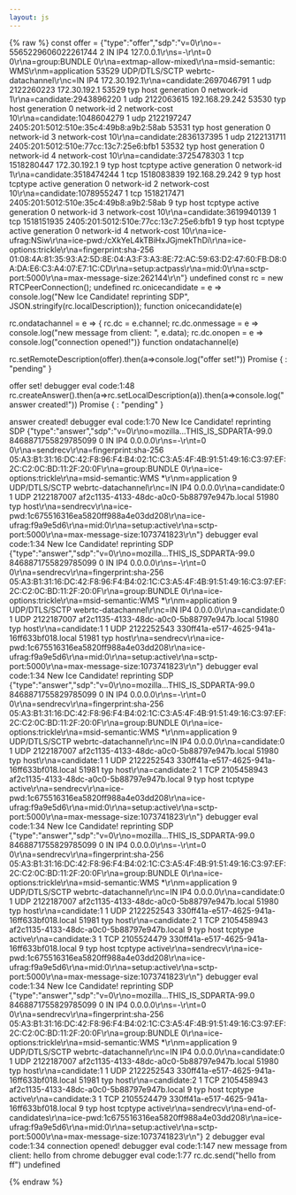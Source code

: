 ```yaml
---
layout: js
---
```


{% raw %} 
const offer = {"type":"offer","sdp":"v=0\r\no=- 5565229606022261744 2 IN IP4 127.0.0.1\r\ns=-\r\nt=0 0\r\na=group:BUNDLE 0\r\na=extmap-allow-mixed\r\na=msid-semantic: WMS\r\nm=application 53529 UDP/DTLS/SCTP webrtc-datachannel\r\nc=IN IP4 172.30.192.1\r\na=candidate:2697046791 1 udp 2122260223 172.30.192.1 53529 typ host generation 0 network-id 1\r\na=candidate:2943896220 1 udp 2122063615 192.168.29.242 53530 typ host generation 0 network-id 2 network-cost 10\r\na=candidate:1048604279 1 udp 2122197247 2405:201:5012:510e:35c4:49b8:a9b2:58ab 53531 typ host generation 0 network-id 3 network-cost 10\r\na=candidate:2836137395 1 udp 2122131711 2405:201:5012:510e:77cc:13c7:25e6:bfb1 53532 typ host generation 0 network-id 4 network-cost 10\r\na=candidate:3725478303 1 tcp 1518280447 172.30.192.1 9 typ host tcptype active generation 0 network-id 1\r\na=candidate:3518474244 1 tcp 1518083839 192.168.29.242 9 typ host tcptype active generation 0 network-id 2 network-cost 10\r\na=candidate:1078955247 1 tcp 1518217471 2405:201:5012:510e:35c4:49b8:a9b2:58ab 9 typ host tcptype active generation 0 network-id 3 network-cost 10\r\na=candidate:3619940139 1 tcp 1518151935 2405:201:5012:510e:77cc:13c7:25e6:bfb1 9 typ host tcptype active generation 0 network-id 4 network-cost 10\r\na=ice-ufrag:NSiw\r\na=ice-pwd:/cXkYeL4kTBiHxJGjmekThDi\r\na=ice-options:trickle\r\na=fingerprint:sha-256 01:08:4A:81:35:93:A2:5D:8E:04:A3:F3:A3:8E:72:AC:59:63:D2:47:60:FB:D8:0A:DA:E6:C3:A4:07:E7:1C:CD\r\na=setup:actpass\r\na=mid:0\r\na=sctp-port:5000\r\na=max-message-size:262144\r\n"}
undefined
const rc = new RTCPeerConnection();
undefined
rc.onicecandidate = e => console.log("New Ice Candidate! reprinting SDP", JSON.stringify(rc.localDescription));
function onicecandidate(e)

rc.ondatachannel = e => { rc.dc = e.channel; rc.dc.onmessage = e => console.log("new message from client: ", e.data); rc.dc.onopen = e => console.log("connection opened!")}
function ondatachannel(e)

rc.setRemoteDescription(offer).then(a=>console.log("offer set!"))
Promise { <state>: "pending" }

offer set! debugger eval code:1:48
rc.createAnswer().then(a=>rc.setLocalDescription(a)).then(a=>console.log("answer created!"))
Promise { <state>: "pending" }

answer created! debugger eval code:1:70
New Ice Candidate! reprinting SDP {"type":"answer","sdp":"v=0\r\no=mozilla...THIS_IS_SDPARTA-99.0 8468871755829785099 0 IN IP4 0.0.0.0\r\ns=-\r\nt=0 0\r\na=sendrecv\r\na=fingerprint:sha-256 05:A3:B1:31:16:DC:42:F8:96:F4:B4:02:1C:C3:A5:4F:4B:91:51:49:16:C3:97:EF:2C:C2:0C:BD:11:2F:20:0F\r\na=group:BUNDLE 0\r\na=ice-options:trickle\r\na=msid-semantic:WMS *\r\nm=application 9 UDP/DTLS/SCTP webrtc-datachannel\r\nc=IN IP4 0.0.0.0\r\na=candidate:0 1 UDP 2122187007 af2c1135-4133-48dc-a0c0-5b88797e947b.local 51980 typ host\r\na=sendrecv\r\na=ice-pwd:1c675516316ea5820ff988a4e03dd208\r\na=ice-ufrag:f9a9e5d6\r\na=mid:0\r\na=setup:active\r\na=sctp-port:5000\r\na=max-message-size:1073741823\r\n"} debugger eval code:1:34
New Ice Candidate! reprinting SDP {"type":"answer","sdp":"v=0\r\no=mozilla...THIS_IS_SDPARTA-99.0 8468871755829785099 0 IN IP4 0.0.0.0\r\ns=-\r\nt=0 0\r\na=sendrecv\r\na=fingerprint:sha-256 05:A3:B1:31:16:DC:42:F8:96:F4:B4:02:1C:C3:A5:4F:4B:91:51:49:16:C3:97:EF:2C:C2:0C:BD:11:2F:20:0F\r\na=group:BUNDLE 0\r\na=ice-options:trickle\r\na=msid-semantic:WMS *\r\nm=application 9 UDP/DTLS/SCTP webrtc-datachannel\r\nc=IN IP4 0.0.0.0\r\na=candidate:0 1 UDP 2122187007 af2c1135-4133-48dc-a0c0-5b88797e947b.local 51980 typ host\r\na=candidate:1 1 UDP 2122252543 330ff41a-e517-4625-941a-16ff633bf018.local 51981 typ host\r\na=sendrecv\r\na=ice-pwd:1c675516316ea5820ff988a4e03dd208\r\na=ice-ufrag:f9a9e5d6\r\na=mid:0\r\na=setup:active\r\na=sctp-port:5000\r\na=max-message-size:1073741823\r\n"} debugger eval code:1:34
New Ice Candidate! reprinting SDP {"type":"answer","sdp":"v=0\r\no=mozilla...THIS_IS_SDPARTA-99.0 8468871755829785099 0 IN IP4 0.0.0.0\r\ns=-\r\nt=0 0\r\na=sendrecv\r\na=fingerprint:sha-256 05:A3:B1:31:16:DC:42:F8:96:F4:B4:02:1C:C3:A5:4F:4B:91:51:49:16:C3:97:EF:2C:C2:0C:BD:11:2F:20:0F\r\na=group:BUNDLE 0\r\na=ice-options:trickle\r\na=msid-semantic:WMS *\r\nm=application 9 UDP/DTLS/SCTP webrtc-datachannel\r\nc=IN IP4 0.0.0.0\r\na=candidate:0 1 UDP 2122187007 af2c1135-4133-48dc-a0c0-5b88797e947b.local 51980 typ host\r\na=candidate:1 1 UDP 2122252543 330ff41a-e517-4625-941a-16ff633bf018.local 51981 typ host\r\na=candidate:2 1 TCP 2105458943 af2c1135-4133-48dc-a0c0-5b88797e947b.local 9 typ host tcptype active\r\na=sendrecv\r\na=ice-pwd:1c675516316ea5820ff988a4e03dd208\r\na=ice-ufrag:f9a9e5d6\r\na=mid:0\r\na=setup:active\r\na=sctp-port:5000\r\na=max-message-size:1073741823\r\n"} debugger eval code:1:34
New Ice Candidate! reprinting SDP {"type":"answer","sdp":"v=0\r\no=mozilla...THIS_IS_SDPARTA-99.0 8468871755829785099 0 IN IP4 0.0.0.0\r\ns=-\r\nt=0 0\r\na=sendrecv\r\na=fingerprint:sha-256 05:A3:B1:31:16:DC:42:F8:96:F4:B4:02:1C:C3:A5:4F:4B:91:51:49:16:C3:97:EF:2C:C2:0C:BD:11:2F:20:0F\r\na=group:BUNDLE 0\r\na=ice-options:trickle\r\na=msid-semantic:WMS *\r\nm=application 9 UDP/DTLS/SCTP webrtc-datachannel\r\nc=IN IP4 0.0.0.0\r\na=candidate:0 1 UDP 2122187007 af2c1135-4133-48dc-a0c0-5b88797e947b.local 51980 typ host\r\na=candidate:1 1 UDP 2122252543 330ff41a-e517-4625-941a-16ff633bf018.local 51981 typ host\r\na=candidate:2 1 TCP 2105458943 af2c1135-4133-48dc-a0c0-5b88797e947b.local 9 typ host tcptype active\r\na=candidate:3 1 TCP 2105524479 330ff41a-e517-4625-941a-16ff633bf018.local 9 typ host tcptype active\r\na=sendrecv\r\na=ice-pwd:1c675516316ea5820ff988a4e03dd208\r\na=ice-ufrag:f9a9e5d6\r\na=mid:0\r\na=setup:active\r\na=sctp-port:5000\r\na=max-message-size:1073741823\r\n"} debugger eval code:1:34
New Ice Candidate! reprinting SDP {"type":"answer","sdp":"v=0\r\no=mozilla...THIS_IS_SDPARTA-99.0 8468871755829785099 0 IN IP4 0.0.0.0\r\ns=-\r\nt=0 0\r\na=sendrecv\r\na=fingerprint:sha-256 05:A3:B1:31:16:DC:42:F8:96:F4:B4:02:1C:C3:A5:4F:4B:91:51:49:16:C3:97:EF:2C:C2:0C:BD:11:2F:20:0F\r\na=group:BUNDLE 0\r\na=ice-options:trickle\r\na=msid-semantic:WMS *\r\nm=application 9 UDP/DTLS/SCTP webrtc-datachannel\r\nc=IN IP4 0.0.0.0\r\na=candidate:0 1 UDP 2122187007 af2c1135-4133-48dc-a0c0-5b88797e947b.local 51980 typ host\r\na=candidate:1 1 UDP 2122252543 330ff41a-e517-4625-941a-16ff633bf018.local 51981 typ host\r\na=candidate:2 1 TCP 2105458943 af2c1135-4133-48dc-a0c0-5b88797e947b.local 9 typ host tcptype active\r\na=candidate:3 1 TCP 2105524479 330ff41a-e517-4625-941a-16ff633bf018.local 9 typ host tcptype active\r\na=sendrecv\r\na=end-of-candidates\r\na=ice-pwd:1c675516316ea5820ff988a4e03dd208\r\na=ice-ufrag:f9a9e5d6\r\na=mid:0\r\na=setup:active\r\na=sctp-port:5000\r\na=max-message-size:1073741823\r\n"} 2 debugger eval code:1:34
connection opened! debugger eval code:1:147
new message from client:  hello from chrome debugger eval code:1:77
rc.dc.send("hello from ff")
undefined

{% endraw %}